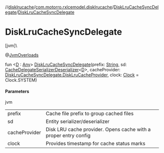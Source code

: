 //[disklrucache](../../../index.md)/[com.motorro.rxlcemodel.disklrucache](../index.md)/[DiskLruCacheSyncDelegate](index.md)/[DiskLruCacheSyncDelegate](-disk-lru-cache-sync-delegate.md)

# DiskLruCacheSyncDelegate

[jvm]\

@[JvmOverloads](https://kotlinlang.org/api/latest/jvm/stdlib/kotlin.jvm/-jvm-overloads/index.html)

fun &lt;[D](index.md) : [Any](https://kotlinlang.org/api/latest/jvm/stdlib/kotlin/-any/index.html)&gt; [DiskLruCacheSyncDelegate](-disk-lru-cache-sync-delegate.md)(prefix: [String](https://kotlinlang.org/api/latest/jvm/stdlib/kotlin/-string/index.html), sd: [CacheDelegateSerializerDeserializer](../../../../cache/cache/com.motorro.rxlcemodel.cache/-cache-delegate-serializer-deserializer/index.md)&lt;[D](index.md)&gt;, cacheProvider: [DiskLruCacheSyncDelegate.DiskLruCacheProvider](-disk-lru-cache-provider/index.md), clock: [Clock](../../../../common/com.motorro.rxlcemodel.common/-clock/index.md) = Clock.SYSTEM)

#### Parameters

jvm

| | |
|---|---|
| prefix | Cache file prefix to group cached files |
| sd | Entity serializer/deserializer |
| cacheProvider | Disk LRU cache provider. Opens cache with a proper entry config |
| clock | Provides timestamp for cache status marks |
